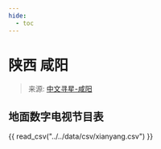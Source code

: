 ```yaml
---
hide:
  - toc
---
```


# 陕西 咸阳

> 来源: [中文寻星-咸阳](http://dtmb.saoing.com/xianyang.htm)

## 地面数字电视节目表

{{ read_csv("../../data/csv/xianyang.csv") }}
